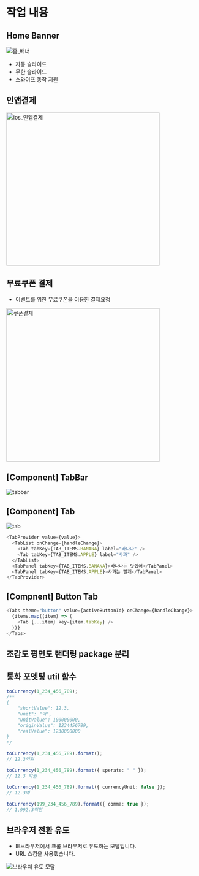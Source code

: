 # 작업 내용

## Home Banner

![홈_배너](../resource/landbook/home_banner.gif)

- 자동 슬라이드
- 무한 슬라이드
- 스와이프 동작 지원

## 인앱결제

<img src="../resource/landbook/payment_ios.gif" width="400" alt="ios_인앱결제"/>

## 무료쿠폰 결제

- 이벤트를 위한 무료쿠폰을 이용한 결제요청

<img src="../resource/landbook/payment_coupon.gif" width="400" alt="쿠폰결제"/>

## [Component] TabBar

![tabbar](../resource/landbook/tab-bar.gif)

## [Component] Tab

![tab](../resource/landbook/comp_tab.gif)

```ts
<TabProvider value={value}>
  <TabList onChange={handleChange}>
    <Tab tabKey={TAB_ITEMS.BANANA} label="바나나" />
    <Tab tabKey={TAB_ITEMS.APPLE} label="사과" />
  </TabList>
  <TabPanel tabKey={TAB_ITEMS.BANANA}>바나나는 맛있어</TabPanel>
  <TabPanel tabKey={TAB_ITEMS.APPLE}>사과는 빨개</TabPanel>
</TabProvider>
```

## [Compnent] Button Tab

```ts
<Tabs theme="button" value={activeButtonId} onChange={handleChange}>
  {items.map((item) => (
    <Tab {...item} key={item.tabKey} />
  ))}
</Tabs>
```

## 조감도 평면도 랜더링 package 분리

## 통화 포멧팅 util 함수

```ts
toCurrency(1_234_456_789);
/**
{
    "shortValue": 12.3,
    "unit": "억",
    "unitValue": 100000000,
    "originValue": 1234456789,
    "realValue": 1230000000
}
*/
```

```ts
toCurrency(1_234_456_789).format();
// 12.3억원

toCurrency(1_234_456_789).format({ sperate: " " });
// 12.3 억원

toCurrency(1_234_456_789).format({ currencyUnit: false });
// 12.3억

toCurrency(199_234_456_789).format({ comma: true });
// 1,992.3억원
```

## 브라우저 전환 유도

- IE브라우저에서 크롬 브라우저로 유도하는 모달입니다.
- URL 스킴을 사용했습니다.

![브라우저 유도 모달](../resource/landbook/브라우저_전환유도.gif)
